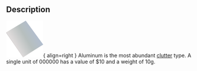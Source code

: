 ## Description
![](../static/clutter/clutter-aluminum.svg "Aluminum Image"){ align=right }
Aluminum is the most abundant [clutter](/clutter "All Clutter Types") type. A single unit of 000000 has a value of $10 and a weight of 10g.